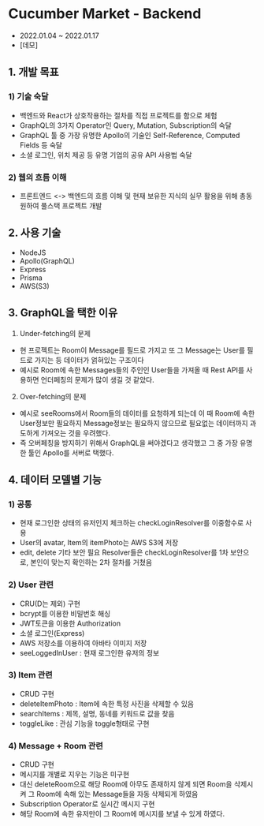 # Cucumber Market - Backend
- 2022.01.04 ~ 2022.01.17
- [데모]

## 1. 개발 목표
### 1) 기술 숙달
- 백엔드와 React가 상호작용하는 절차를 직접 프로젝트를 함으로 체험
- GraphQL의 3가지 Operator인 Query, Mutation, Subscription의 숙달
- GraphQL 툴 중 가장 유명한 Apollo의 기술인 Self-Reference, Computed Fields 등 숙달
- 소셜 로그인, 위치 제공 등 유명 기업의 공유 API 사용법 숙달
### 2) 웹의 흐름 이해
- 프론트엔드 <-> 백엔드의 흐름 이해 및 현재 보유한 지식의 실무 활용을 위해 총동원하여 풀스택 프로젝트 개발


## 2. 사용 기술
- NodeJS
- Apollo(GraphQL)
- Express
- Prisma
- AWS(S3)

## 3. GraphQL을 택한 이유
 1) Under-fetching의 문제
- 현 프로젝트는 Room이 Message를 필드로 가지고 또 그 Message는 User를 필드로 가지는 등 데이터가 얽혀있는 구조이다
- 예시로 Room에 속한 Messages들의 주인인 User들을 가져올 때 Rest API를 사용하면 언더페칭의 문제가 많이 생길 것 같았다.
 2) Over-fetching의 문제
- 예시로 seeRooms에서 Room들의 데이터를 요청하게 되는데 이 때 Room에 속한 User정보만 필요하지 Message정보는 필요하지 않으므로 필요없는 데이터까지 과도하게 가져오는 것을 우려했다.
- 즉 오버페칭을 방지하기 위해서 GraphQL을 써야겠다고 생각했고 그 중 가장 유명한 툴인 Apollo를 서버로 택했다.

## 4. 데이터 모델별 기능
### 1) 공통
- 현재 로그인한 상태의 유저인지 체크하는 checkLoginResolver를 이중함수로 사용
- User의 avatar, Item의 itemPhoto는 AWS S3에 저장
- edit, delete 기타 보안 필요 Resolver들은 checkLoginResolver를 1차 보안으로, 본인이 맞는지 확인하는 2차 절차를 거쳤음
### 2) User 관련
- CRU(D는 제외) 구현
- bcrypt를 이용한 비밀번호 해싱
- JWT토큰을 이용한 Authorization
- 소셜 로그인(Express)
- AWS 저장소를 이용하여 아바타 이미지 저장
- seeLoggedInUser : 현재 로그인한 유저의 정보

### 3) Item 관련
- CRUD 구현
- deleteItemPhoto : Item에 속한 특정 사진을 삭제할 수 있음
- searchItems : 제목, 설명, 동네를 키워드로 값을 찾음
- toggleLike : 관심 기능을 toggle형태로 구현

### 4) Message + Room 관련
- CRUD 구현
- 메시지를 개별로 지우는 기능은 미구현
- 대신 deleteRoom으로 해당 Room에 아무도 존재하지 않게 되면 Room을 삭제시켜 그 Room에 속해 있는 Message들을 자동 삭제되게 하였음
- Subscription Operator로 실시간 메시지 구현
- 해당 Room에 속한 유저만이 그 Room에 메시지를 보낼 수 있게 하였다.

